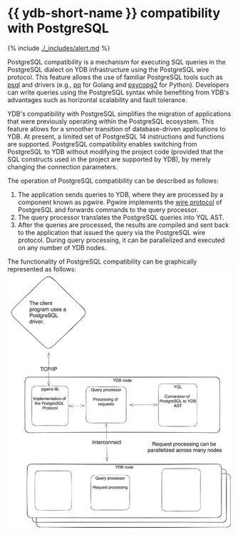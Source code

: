 # {{ ydb-short-name }} compatibility with PostgreSQL

{% include [./_includes/alert.md](./_includes/alert_preview.md) %}

PostgreSQL compatibility is a mechanism for executing SQL queries in the PostgreSQL dialect on YDB infrastructure using the PostgreSQL wire protocol. This feature allows the use of familiar PostgreSQL tools such as [psql](https://www.postgresql.org/docs/14/app-psql.html) and drivers (e.g., [pq](https://github.com/lib/pq) for Golang and [psycopg2](https://pypi.org/project/psycopg2/) for Python). Developers can write queries using the PostgreSQL syntax while benefiting from YDB's advantages such as horizontal scalability and fault tolerance.

YDB's compatibility with PostgreSQL simplifies the migration of applications that were previously operating within the PostgreSQL ecosystem. This feature allows for a smoother transition of database-driven applications to YDB. At present, a limited set of PostgreSQL 14 instructions and functions are supported. PostgreSQL compatibility enables switching from PostgreSQL to YDB without modifying the project code (provided that the SQL constructs used in the project are supported by YDB), by merely changing the connection parameters.

The operation of PostgreSQL compatibility can be described as follows:

1. The application sends queries to YDB, where they are processed by a component known as pgwire. Pgwire implements the [wire protocol](https://postgrespro.ru/docs/postgresql/14/protocol) of PostgreSQL and forwards commands to the query processor.
2. The query processor translates the PostgreSQL queries into YQL AST.
3. After the queries are processed, the results are compiled and sent back to the application that issued the query via the PostgreSQL wire protocol. During query processing, it can be parallelized and executed on any number of YDB nodes.

The functionality of PostgreSQL compatibility can be graphically represented as follows:
![Diagram of the PostgreSQL compatibility functionality](./_includes/ydb_pg_scheme_eng.png)
